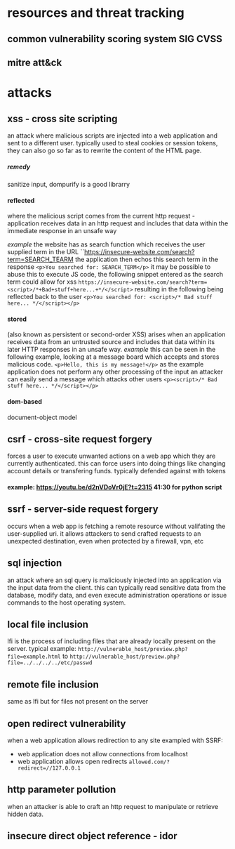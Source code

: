 # resources and threat tracking
## common vulnerability scoring system SIG CVSS

## mitre att&ck


# attacks

## xss - cross site scripting
an attack where malicious scripts are injected into a web application and sent to a different user. typically used to steal cookies or session tokens, they can also go so far as to rewrite the content of the HTML page.

##### remedy
sanitize input, dompurify is a good librarry

#### reflected 
where the malicious script comes from the current http request - application receives data in an http request and includes that data within the immediate response in an unsafe way

*example* the website has as search function which receives the user supplied term in the URL
``https://insecure-website.com/search?term=SEARCH_TEARM
the application then echos this search term in the response
`<p>You searched for: SEARCH_TERM</p>`
it may be possible to abuse this to execute JS code, the following snippet entered as the search term could allow for xss
`https://insecure-website.com/search?term=<script>/*+Bad+stuff+here...+*/</script>`
resulting in the following being reflected back to the user
`<p>You searched for: <script>/* Bad stuff here... */</script></p>`

#### stored
(also known as persistent or second-order XSS) arises when an application receives data from an untrusted source and includes that data within its later HTTP responses in an unsafe way.
*example* this can be seen in the following example, looking at a message board which accepts and stores malicious code.
`<p>Hello, this is my message!</p>`
as the example application does not perform any other processing of the input an attacker can easily send a message which attacks other users
`<p><script>/* Bad stuff here... */</script></p>`

#### dom-based
document-object model



## csrf - cross-site request forgery 
forces a user to execute unwanted actions on a web app which they are currently authenticated. this can force users into doing things like changing account details or transfering funds. typically defended against with tokens
#### example: https://youtu.be/d2nVDoVr0jE?t=2315 41:30 for python script

## ssrf - server-side request forgery
occurs when a web app is fetching a remote resource without valifating the user-supplied uri. it allows attackers to send crafted requests to an unexpected destination, even when protected by a firewall, vpn, etc

## sql injection
an attack where an sql query is maliciously injected into an application via the input data from the client. this can typically read sensitive data from the database, modify data, and even execute administration operations or issue commands to the host operating system.

## local file inclusion
lfi is the process of including files that are already locally present on the server. typical example:
`http://vulnerable_host/preview.php?file=example.html`
to
`http://vulnerable_host/preview.php?file=../../../../etc/passwd`

## remote file inclusion
same as lfi but for files not present on the server

## open redirect vulnerability
when a web application allows redirection to any site
exampled with SSRF:
- web application does not allow connections from localhost
- web application allows open redirects
`allowed.com/?redirect=//127.0.0.1`

## http parameter pollution
when an attacker is able to craft an http request to manipulate or retrieve hidden data.

## insecure direct object reference - idor
